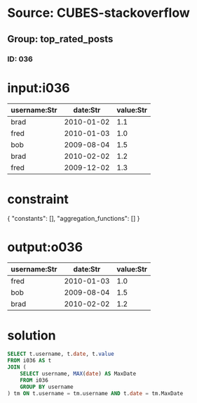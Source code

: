 # Source: CUBES-stackoverflow
## Group: top_rated_posts
### ID: 036

# input:i036

| username:Str | date:Str | value:Str |
|---|---|---|
| brad | 2010-01-02 | 1.1 |
| fred | 2010-01-03 | 1.0 |
| bob | 2009-08-04 | 1.5 |
| brad | 2010-02-02 | 1.2 |
| fred | 2009-12-02 | 1.3 |

# constraint

{
  "constants": [],
  "aggregation_functions": []
}

# output:o036

| username:Str | date:Str | value:Str |
|---|---|---|
| fred | 2010-01-03 | 1.0 |
| bob | 2009-08-04 | 1.5 |
| brad | 2010-02-02 | 1.2 |

# solution

```sql
SELECT t.username, t.date, t.value
FROM i036 AS t
JOIN (
    SELECT username, MAX(date) AS MaxDate
    FROM i036
    GROUP BY username
) tm ON t.username = tm.username AND t.date = tm.MaxDate

```
